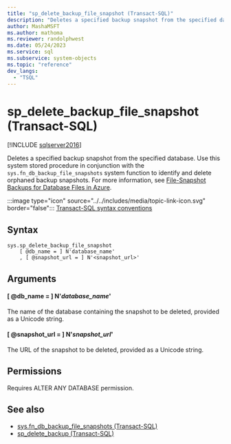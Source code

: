 ```yaml
---
title: "sp_delete_backup_file_snapshot (Transact-SQL)"
description: "Deletes a specified backup snapshot from the specified database."
author: MashaMSFT
ms.author: mathoma
ms.reviewer: randolphwest
ms.date: 05/24/2023
ms.service: sql
ms.subservice: system-objects
ms.topic: "reference"
dev_langs:
  - "TSQL"
---
```

# sp_delete_backup_file_snapshot (Transact-SQL)

[!INCLUDE [sqlserver2016](../../includes/applies-to-version/sqlserver2016.md)]

Deletes a specified backup snapshot from the specified database. Use this system stored procedure in conjunction with the `sys.fn_db_backup_file_snapshots` system function to identify and delete orphaned backup snapshots. For more information, see [File-Snapshot Backups for Database Files in Azure](../backup-restore/file-snapshot-backups-for-database-files-in-azure.md).

:::image type="icon" source="../../includes/media/topic-link-icon.svg" border="false"::: [Transact-SQL syntax conventions](../../t-sql/language-elements/transact-sql-syntax-conventions-transact-sql.md)

## Syntax

```syntaxsql
sys.sp_delete_backup_file_snapshot
    [ @db_name = ] N'database_name'
    , [ @snapshot_url = ] N'<snapshot_url>'
```

## Arguments

#### [ @db_name = ] N'*database_name*'

The name of the database containing the snapshot to be deleted, provided as a Unicode string.

#### [ @snapshot_url = ] N'*snapshot_url*'

The URL of the snapshot to be deleted, provided as a Unicode string.

## Permissions

Requires ALTER ANY DATABASE permission.

## See also

- [sys.fn_db_backup_file_snapshots (Transact-SQL)](../system-functions/sys-fn-db-backup-file-snapshots-transact-sql.md)
- [sp_delete_backup (Transact-SQL)](snapshot-backup-sp-delete-backup.md)
